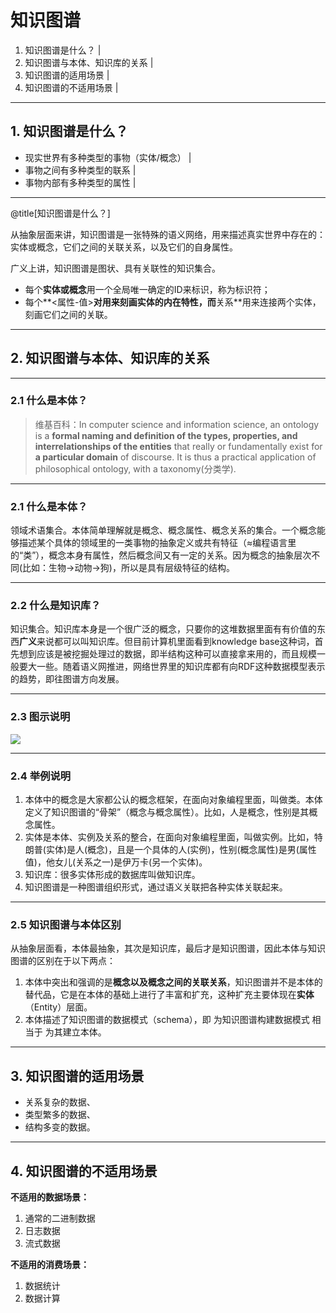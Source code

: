 # 知识图谱

1. 知识图谱是什么？ |
2. 知识图谱与本体、知识库的关系 |
3. 知识图谱的适用场景 |
4. 知识图谱的不适用场景 |

---

## 1. 知识图谱是什么？

- 现实世界有多种类型的事物（实体/概念） |
- 事物之间有多种类型的联系 |
- 事物内部有多种类型的属性 |

---

@title[知识图谱是什么？]

从抽象层面来讲，知识图谱是一张特殊的语义网络，用来描述真实世界中存在的：实体或概念，它们之间的关联关系，以及它们的自身属性。 

广义上讲，知识图谱是图状、具有关联性的知识集合。 

- 每个**实体或概念**用一个全局唯一确定的ID来标识，称为标识符；
- 每个**<属性-值>**对用来刻画实体的内在特性，而**关系**用来连接两个实体，刻画它们之间的关联。

---

## 2. 知识图谱与本体、知识库的关系

---

### 2.1 什么是本体？

> 维基百科：In computer science and information science, an ontology is a **formal naming and definition of the types, properties, and interrelationships of the entities** that really or fundamentally exist for **a particular domain** of discourse. It is thus a practical application of philosophical ontology, with a taxonomy(分类学).

---

### 2.1 什么是本体？

领域术语集合。本体简单理解就是概念、概念属性、概念关系的集合。一个概念能够描述某个具体的领域里的一类事物的抽象定义或共有特征（≈编程语言里的“类”），概念本身有属性，然后概念间又有一定的关系。因为概念的抽象层次不同(比如：生物->动物->狗)，所以是具有层级特征的结构。

---

### 2.2 什么是知识库？

知识集合。知识库本身是一个很广泛的概念，只要你的这堆数据里面有有价值的东西**广义**来说都可以叫知识库。但目前计算机里面看到knowledge base这种词，首先想到应该是被挖掘处理过的数据，即半结构这种可以直接拿来用的，而且规模一般要大一些。随着语义网推进，网络世界里的知识库都有向RDF这种数据模型表示的趋势，即往图谱方向发展。

---

### 2.3 图示说明

![](http://p1nwamyah.bkt.clouddn.com/18-1-29/65764417.jpg)

---

### 2.4 举例说明

1. 本体中的概念是大家都公认的概念框架，在面向对象编程里面，叫做类。本体定义了知识图谱的“骨架”（概念与概念属性）。比如，人是概念，性别是其概念属性。
2. 实体是本体、实例及关系的整合，在面向对象编程里面，叫做实例。比如，特朗普(实体)是人(概念)，且是一个具体的人(实例)，性别(概念属性)是男(属性值)，他女儿(关系之一)是伊万卡(另一个实体)。
3. 知识库：很多实体形成的数据库叫做知识库。
4. 知识图谱是一种图谱组织形式，通过语义关联把各种实体关联起来。

---

### 2.5 知识图谱与本体区别

从抽象层面看，本体最抽象，其次是知识库，最后才是知识图谱，因此本体与知识图谱的区别在于以下两点：

1. 本体中突出和强调的是**概念以及概念之间的关联关系**，知识图谱并不是本体的替代品，它是在本体的基础上进行了丰富和扩充，这种扩充主要体现在**实体**（Entity）层面。
2. 本体描述了知识图谱的数据模式（schema），即 为知识图谱构建数据模式 相当于 为其建立本体。


---

## 3. 知识图谱的适用场景

- 关系复杂的数据、
- 类型繁多的数据、
- 结构多变的数据。

---

## 4. 知识图谱的不适用场景

**不适用的数据场景：**

1. 通常的二进制数据
2. 日志数据
3. 流式数据

**不适用的消费场景：**

1. 数据统计
2. 数据计算